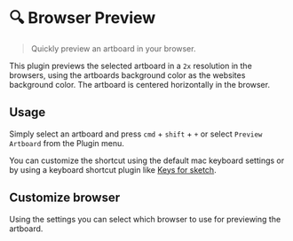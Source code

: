 # 🔍 Browser Preview
> Quickly preview an artboard in your browser.

This plugin previews the selected artboard in a `2x` resolution in the browsers, using the artboards background color as the websites background color. The artboard is centered horizontally in the browser.

## Usage
Simply select an artboard and press `cmd` + `shift` + `+` or select `Preview Artboard` from the Plugin menu.

You can customize the shortcut using the default mac keyboard settings or by using a keyboard shortcut plugin like [Keys for sketch](https://github.com/exevil/Keys-For-Sketch).

## Customize browser
Using the settings you can select which browser to use for previewing the artboard.
